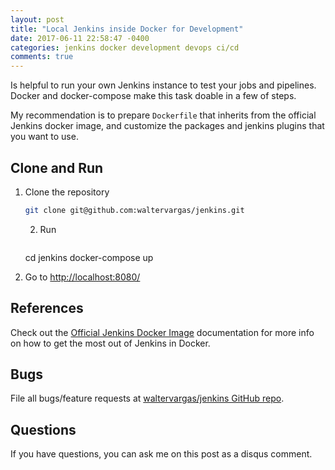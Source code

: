```yaml
---
layout: post
title: "Local Jenkins inside Docker for Development"
date: 2017-06-11 22:58:47 -0400
categories: jenkins docker development devops ci/cd
comments: true 
---
```



Is helpful to run your own Jenkins instance to test your jobs and pipelines. Docker and docker-compose make this task doable in a few of steps.

My recommendation is to prepare `Dockerfile` that inherits from the official Jenkins docker image, and customize the packages and jenkins plugins that you want to use.

## Clone and Run

1.  Clone the repository

    ```sh
    git clone git@github.com:waltervargas/jenkins.git
    ```


    2. Run
       ```sh
    cd jenkins
    docker-compose up

3.  Go to <http://localhost:8080/>

## References

Check out the [Official Jenkins Docker Image](https://github.com/jenkinsci/docker#official-jenkins-docker-image) documentation for more info on how to get the most out of Jenkins in Docker.

## Bugs

File all bugs/feature requests at [waltervargas/jenkins GitHub repo](https://github.com/waltervargas/jenkins/issues).

## Questions

If you have questions, you can ask me on this post as a disqus comment.
